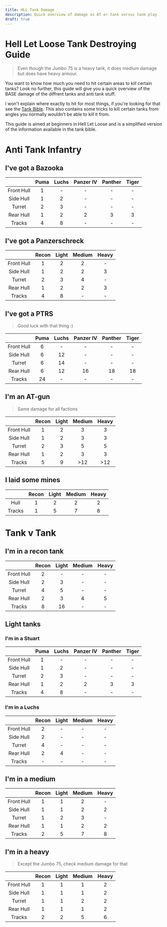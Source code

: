 ```yaml
---
title: HLL Tank Damage
description: Quick overview of damage as AT or tank versus tank play
draft: true
---
```


# Hell Let Loose Tank Destroying Guide
> Even though the Jumbo 75 is a heavy tank, it does medium damage but does have heavy armour. 

You want to know how much you need to hit certain areas to kill certain tanks? Look no further, this guide will give you
a quick overview of the BASE damage of the diffrent tanks and anti tank stuff.

I won't explain where exactly to hit for most things, if you're looking for
that see the [Tank Bible](https://www.theline.gg/tankbible).
This also contains some tricks to kill certain tanks from angles you normally wouldn't be able to kill it from.


This guide is aimed at beginners in Hell Let Loose and is a simplified version of the information available in the tank bible.

# Anti Tank Infantry
## I've got a Bazooka
|            | Puma | Luchs | Panzer IV | Panther | Tiger |
| :--------: | :---: | :---: | :-------: | :-----: | :---: |
| Front Hull |  1   |   -   |     -     |    -    |   -   |
| Side Hull  |  1   |   2   |     -     |    -    |   -   |
|   Turret   |  2   |   3   |     -     |    -    |   -   |
| Rear Hull  |  1   |   2   |     2     |    3    |   3   |
|   Tracks   |  4   |   8   |     -     |    -    |   -   |


## I've got a Panzerschreck
|            | Recon | Light | Medium | Heavy |
| :--------: | :---: | :---: | :----: | :---: |
| Front Hull |   1   |   2   |   2    |   -   |
| Side Hull  |   1   |   2   |   2    |   3   |
|   Turret   |   2   |   3   |   4    |   -   |
| Rear Hull  |   1   |   2   |   2    |   3   |
|   Tracks   |   4   |   8   |   -    |   -   |

## I've got a PTRS
> Good luck with that thing :)

|            | Puma | Luchs | Panzer IV | Panther | Tiger |
| :--------: | :---: | :---: | :-------: | :-----: | :---: |
| Front Hull |  6   |   -   |     -     |    -    |   -   |
| Side Hull  |  6   |  12   |     -     |    -    |   -   |
|   Turret   |  6   |  14   |     -     |    -    |   -   |
| Rear Hull  |  6   |  12   |    16     |   18    |  18   |
|   Tracks   |  24  |   -   |     -     |    -    |   -   |

## I'm an AT-gun
> Same damage for all factions

|            | Recon | Light | Medium | Heavy |
| :--------: | :---: | :---: | :----: | :---: |
| Front Hull |   1   |   2   |   3    |   3   |
| Side Hull  |   1   |   2   |   3    |   3   |
|   Turret   |   2   |   3   |   5    |   5   |
| Rear Hull  |   1   |   2   |   3    |   3   |
|   Tracks   |   5   |   9   |  >12   |  >12  |

## I laid some mines
|        | Recon | Light | Medium | Heavy |
| :----: | :---: | :---: | :----: | :---: |
|  Hull  |   1   |   2   |   2    |   2   |
| Tracks |   1   |   5   |   7    |   8   |

# Tank v Tank
## I'm in a recon tank
|            | Recon | Light | Medium | Heavy |
| :----------: | :-----: | :-----: | :------: | :-----: |
| Front Hull | 2     | -     | -      | -     |
| Side Hull  | 2     | 3     | -      | -     |
| Turret     | 4     | 5     | -      | -     |
| Rear Hull  | 2     | 3     | 4      | 5     |
| Tracks     | 8    | 16     | -      | -     |

## Light tanks
### I'm in a Stuart
|            | Puma | Luchs | Panzer IV | Panther | Tiger |
| :--------: | :---: | :---: | :-------: | :-----: | :---: |
| Front Hull |  1   |   -   |     -     |    -    |   -   |
| Side Hull  |  1   |   2   |     -     |    -    |   -   |
|   Turret   |  2   |   3   |     -     |    -    |   -   |
| Rear Hull  |  1   |   2   |     2     |    3    |   3   |
|   Tracks   |  4   |   8   |     -     |    -    |   -   |


### I'm in a Luchs
|            | Recon | Light | Medium | Heavy |
| :--------: | :---: | :---: | :----: | :---: |
| Front Hull |   2   |   -   |   -    |   -   |
| Side Hull  |   2   |   -   |   -    |   -   |
|   Turret   |   4   |   -   |   -    |   -   |
| Rear Hull  |   2   |   4   |   -    |   -   |
|   Tracks   |   -   |   -   |   -    |   -   |


## I'm in a medium
|            | Recon | Light | Medium | Heavy |
| :--------: | :---: | :---: | :----: | :---: |
| Front Hull |   1   |   1   |   2    |   -   |
| Side Hull  |   1   |   1   |   2    |   2   |
|   Turret   |   1   |   2   |   3    |   -   |
| Rear Hull  |   1   |   1   |   2    |   2   |
|   Tracks   |   2   |   5   |   7    |   8   |

## I'm in a heavy
> Except the Jumbo 75, check medium damage for that

|            | Recon | Light | Medium | Heavy |
| :--------: | :---: | :---: | :----: | :---: |
| Front Hull |   1   |   1   |   1    |   2   |
| Side Hull  |   1   |   1   |   1    |   2   |
|   Turret   |   1   |   1   |   2    |   2   |
| Rear Hull  |   1   |   1   |   1    |   2   |
|   Tracks   |   2   |   2   |   5    |   6   |
